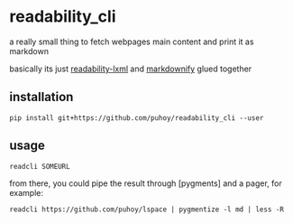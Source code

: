 # readability_cli

a really small thing to fetch webpages main content and print it as markdown

basically its just [readability-lxml](https://github.com/buriy/python-readability) and [markdownify](https://github.com/matthewwithanm/python-markdownify) glued together


## installation


    pip install git+https://github.com/puhoy/readability_cli --user


## usage 


    readcli SOMEURL

from there, you could pipe the result through [pygments] and a pager, for example:

    readcli https://github.com/puhoy/lspace | pygmentize -l md | less -R

